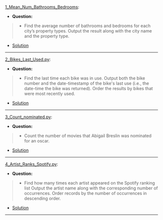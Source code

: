 [1_Mean_Num_Bathrooms_Bedrooms](https://platform.stratascratch.com/coding/9622-number-of-bathrooms-and-bedrooms?code_type=2): 
* **Question:**
> * Find the average number of bathrooms and bedrooms for each city’s property types. Output the result along with the city name and the property type.
* [Solution](https://github.com/Jtrahan88/Python/blob/main/Online_Code_Solutions/Stratascratch/Python_Easy/1_Mean_Num_Bathrooms_Bedrooms.py)
---

[2_Bikes_Last_Used.py](https://platform.stratascratch.com/coding/10176-bikes-last-used?code_type=2): 
* **Question:**
> * Find the last time each bike was in use. Output both the bike number and the date-timestamp of the bike's last use (i.e., the date-time the bike was returned). Order the results by bikes that were most recently used.
* [Solution](https://github.com/Jtrahan88/Python/blob/main/Online_Code_Solutions/Stratascratch/Python_Easy/2_Bikes_Last_Used.py)
---

[3_Count_nominated.py](https://platform.stratascratch.com/coding/10128-count-the-number-of-movies-that-abigail-breslin-nominated-for-oscar?code_type=2): 
* **Question:**
> * Count the number of movies that Abigail Breslin was nominated for an oscar.
* [Solution](https://github.com/Jtrahan88/Python/blob/main/Online_Code_Solutions/Stratascratch/Python_Easy/3_Count_nominated.py)
---

[4_Artist_Ranks_Spotify.py](https://platform.stratascratch.com/coding/9992-find-artists-that-have-been-on-spotify-the-most-number-of-times?code_type=2): 
* **Question:**
> * Find how many times each artist appeared on the Spotify ranking list
Output the artist name along with the corresponding number of occurrences.
Order records by the number of occurrences in descending order.
* [Solution](https://github.com/Jtrahan88/Python/blob/main/Online_Code_Solutions/Stratascratch/Python_Easy/4_Artist_Ranks_Spotify.py)
---
